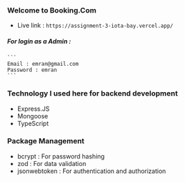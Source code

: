 ### Welcome to Booking.Com

* Live link : ``` https://assignment-3-iota-bay.vercel.app/ ```

##### For login as a Admin :
    ```
    Email : emran@gmail.com
    Password : emran
    ```

### Technology I used here for backend development
   * Express.JS
   * Mongoose
   * TypeScript 

### Package Management
   * bcrypt : For password hashing
   * zod : For data validation
   * jsonwebtoken : For authentication and authorization
